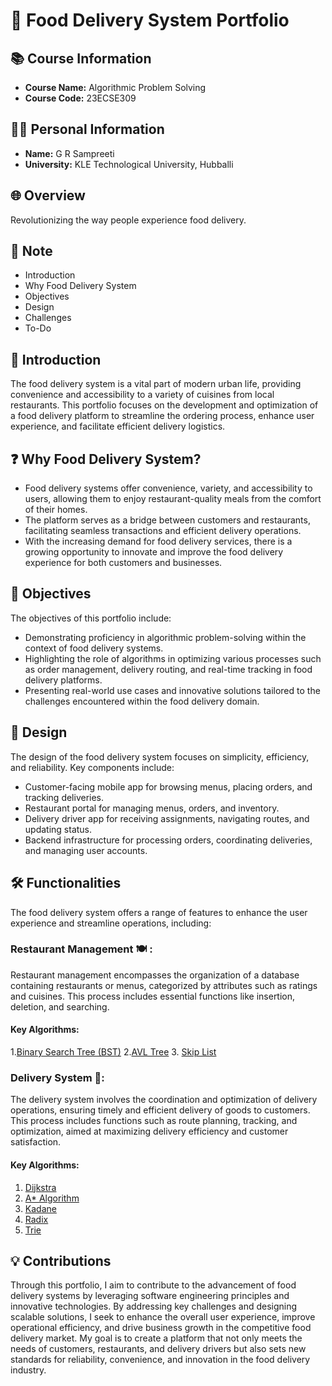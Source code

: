 # 🍔 Food Delivery System Portfolio

## 📚 Course Information
- **Course Name:** Algorithmic Problem Solving
- **Course Code:** 23ECSE309

## 👩‍🎓 Personal Information
- **Name:** G R Sampreeti
- **University:** KLE Technological University, Hubballi

## 🌐 Overview
Revolutionizing the way people experience food delivery.

## 📝 Note
- Introduction
- Why Food Delivery System
- Objectives
- Design
- Challenges
- To-Do


## 🚀 Introduction
The food delivery system is a vital part of modern urban life, providing convenience and accessibility to a variety of cuisines from local restaurants. This portfolio focuses on the development and optimization of a food delivery platform to streamline the ordering process, enhance user experience, and facilitate efficient delivery logistics.

## ❓ Why Food Delivery System?
- Food delivery systems offer convenience, variety, and accessibility to users, allowing them to enjoy restaurant-quality meals from the comfort of their homes.
- The platform serves as a bridge between customers and restaurants, facilitating seamless transactions and efficient delivery operations.
- With the increasing demand for food delivery services, there is a growing opportunity to innovate and improve the food delivery experience for both customers and businesses.

## 🎯 Objectives
The objectives of this portfolio include:
- Demonstrating proficiency in algorithmic problem-solving within the context of food delivery systems.
- Highlighting the role of algorithms in optimizing various processes such as order management, delivery routing, and real-time tracking in food delivery platforms.
- Presenting real-world use cases and innovative solutions tailored to the challenges encountered within the food delivery domain.

## 🎨 Design
The design of the food delivery system focuses on simplicity, efficiency, and reliability. Key components include:
- Customer-facing mobile app for browsing menus, placing orders, and tracking deliveries.
- Restaurant portal for managing menus, orders, and inventory.
- Delivery driver app for receiving assignments, navigating routes, and updating status.
- Backend infrastructure for processing orders, coordinating deliveries, and managing user accounts.

## 🛠️ Functionalities

The food delivery system offers a range of features to enhance the user experience and streamline operations, including:

### Restaurant Management 🍽️ :

Restaurant management encompasses the organization of a database containing restaurants or menus, categorized by attributes such as ratings and cuisines. This process includes essential functions like insertion, deletion, and searching.

#### Key Algorithms:

1.[Binary Search Tree (BST)](https://grsampreeti.github.io/Food-Delivery-System.github.io/Binary_Search_Tree)
2.[AVL Tree](https://grsampreeti.github.io/Food-Delivery-System.github.io/AVL_Tree)
3. [Skip List](https://grsampreeti.github.io/Food-Delivery-System.github.io/Skip_list)

### Delivery System 🚚:

The delivery system involves the coordination and optimization of delivery operations, ensuring timely and efficient delivery of goods to customers. This process includes functions such as route planning, tracking, and optimization, aimed at maximizing delivery efficiency and customer satisfaction.

#### Key Algorithms:

1. [Dijkstra](https://grsampreeti.github.io/Food-Delivery-System.github.io/Dijkstra)
2. [A* Algorithm](https://grsampreeti.github.io/Food-Delivery-System.github.io/A_start_Algorithm)
3. [Kadane](https://grsampreeti.github.io/Food-Delivery-System.github.io/kadane)
4. [Radix](https://grsampreeti.github.io/Food-Delivery-System.github.io/radix)
5. [Trie](https://grsampreeti.github.io/Food-Delivery-System.github.io/trie)





## 💡 Contributions
Through this portfolio, I aim to contribute to the advancement of food delivery systems by leveraging software engineering principles and innovative technologies. By addressing key challenges and designing scalable solutions, I seek to enhance the overall user experience, improve operational efficiency, and drive business growth in the competitive food delivery market. My goal is to create a platform that not only meets the needs of customers, restaurants, and delivery drivers but also sets new standards for reliability, convenience, and innovation in the food delivery industry.




